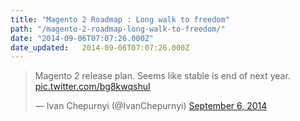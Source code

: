 ```yaml
---
title: "Magento 2 Roadmap : Long walk to freedom"
path: "/magento-2-roadmap-long-walk-to-freedom/"
date: "2014-09-06T07:07:26.000Z"
date_updated:   2014-09-06T07:07:26.000Z
---
```


<blockquote class="twitter-tweet" lang="en">Magento 2 release plan. Seems like stable is end of next year. <a href="http://t.co/bg8kwqshuI">pic.twitter.com/bg8kwqshuI</a>

— Ivan Chepurnyi (@IvanChepurnyi) <a href="https://twitter.com/IvanChepurnyi/status/508185778761900032">September 6, 2014</a></blockquote>

